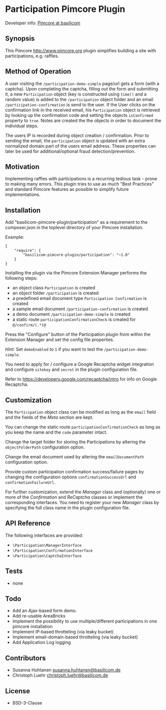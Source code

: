 Participation Pimcore Plugin
================================================

Developer info: [Pimcore at basilicom](http://basilicom.de/en/pimcore)

## Synopsis

This Pimcore http://www.pimcore.org plugin simplifies building a site
with participations, e.g. raffles.

## Method of Operation

A user visiting the `/participation-demo-simple` page/url gets a form (with a captcha).
Upon completing the captcha, filling out the form and submitting it, a new `Participation`
object (key is constructed using `time()` and a random value) is added to the 
`/participation` object folder and an email `/participation-confirmation`  is send to 
the user. If the User clicks on the confirmation link in the received email, his 
`Participation` object is retrieved by looking up the confirmation code and setting the
objects `isConfirmed` property to `true`. Notes are created the the objects in order to
document the individual steps. 

The users IP is recorded during object creation / confirmation. Prior to sending the 
email, the `participation` object is updated with an extra normalized domain part of 
the users email address. These properties can later be used for additional/optional
fraud detection/prevention.

## Motivation

Implementing raffles with participations is a recurring tedious task - prone to making 
many errors. This plugin tries to use as much "Best Practices" and standard Pimcore
features as possible to simplify future implementations.

## Installation

Add "basilicom-pimcore-plugin/participation" as a requirement to the
composer.json in the toplevel directory of your Pimcore installation.

Example:

    {
        "require": {
            "basilicom-pimcore-plugin/participation": "~1.0"
        }
    }
    
Installing the plugin via the Pimcore Extension Manager performs the following steps:

* an object class `Participation` is created
* an object folder `/participation` is created
* a predefined email document type `Participation Confirmation` is created 
* a sample email document `/participation-confirmation` is created
* a demo document `/participation-demo-simple` is created
* a static route `participationConfirmationCheck` is created for `@/confirm/(.*)@`

Press the "Configure" button of the Participation plugin from within the Extension 
Manager and set the config file properties.

*Hint:* Set `demoEnabled` to `1` if you want to test the `/participation-demo-simple`. 

You need to apply for / configure a Google Recaptcha widget integration and
configure `sitekey` and `secret` in the plugin configuration file. 

Refer to https://developers.google.com/recaptcha/intro for info on Google Recaptcha. 

## Customization

The `Participation` object class can be modified as long as the `email`  field and 
the fields of the *Meta* section are kept.

You can change the static route `participationConfirmationCheck` as long as you keep
the name and the `code` parameter intact.

Change the target folder for storing the Participations by altering the `objectFolderPath`
configuration option.

Change the email document used by altering the `emailDocumentPath` configuration option.

Provide custom participation confirmation success/failure pages by changing the 
configuration options `confirmationSuccessUrl` and `confirmationFailureUrl`.

For further customization, extend the *Manager* class and (optionally) one or more of
the *Confirmation* and *ReCaptcha* classes or implement the corresponding interfaces.
You need to register your new *Manager* class by specifying the full class name in the
plugin configuration file.

## API Reference

The following interfaces are provided:
 
* `\Participation\ManagerInterface`
* `\Participation\ConfirmationInterface`
* `\Participation\CaptchaInterface`

## Tests

* none

## Todo

* Add an Ajax-based form demo.
* Add re-usable AreaBricks
* Implement the possibility to use multiple/different participations in one pimcore installation
* Implement IP-based throtteling (via leaky bucket)
* Implement email-domain-based throtteling (via leaky bucket)
* Add Application Log logging 

## Contributors

* Susanna Huhtanen <susanna.huhtanen@basilicom.de>
* Christoph Luehr <christoph.luehr@basilicom.de>

## License

* BSD-3-Clause
